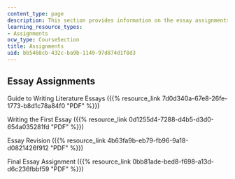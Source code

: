 ```yaml
---
content_type: page
description: This section provides information on the essay assignments for the course.
learning_resource_types:
- Assignments
ocw_type: CourseSection
title: Assignments
uid: bb5468cb-432c-ba9b-1149-97d874d1f8d3
---
```


Essay Assignments
-----------------

Guide to Writing Literature Essays ({{% resource_link 7d0d340a-67e8-26fe-1773-b8d1c78a84f0 "PDF" %}})

Writing the First Essay ({{% resource_link 0d1255d4-7288-d4b5-d3d0-654a035281fd "PDF" %}})

Essay Revision ({{% resource_link 4b63fa9b-eb79-fb96-9a18-d0821426f912 "PDF" %}})

Final Essay Assignment ({{% resource_link 0bb81ade-bed8-f698-a13d-d6c236fbbf59 "PDF" %}})